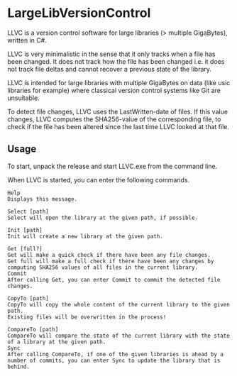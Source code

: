 # LargeLibVersionControl

LLVC is a version control software for large libraries (> multiple GigaBytes), written in C#.

LLVC is very minimalistic in the sense that it only tracks when a file has been changed.
It does not track how the file has been changed i.e. it does not track file deltas and cannot
recover a previous state of the library.

LLVC is intended for large libraries with multiple GigaBytes on data (like usic libraries for example)
where classical version control systems like Git are unsuitable.

To detect file changes, LLVC uses the LastWritten-date of files.
If this value changes, LLVC computes the SHA256-value of
the corresponding file, to check if the file has been altered since the last time LLVC looked at that file.

## Usage

To start, unpack the release and start LLVC.exe from the command line.

When LLVC is started, you can enter the following commands.

```
Help
Displays this message.

Select [path]
Select will open the library at the given path, if possible.

Init [path]
Init will create a new library at the given path.

Get [full?]
Get will make a quick check if there have been any file changes.
Get full will make a full check if there have been any changes by computing SHA256 values of all files in the current library.
Commit
After calling Get, you can enter Commit to commit the detected file changes.

CopyTo [path]
CopyTo will copy the whole content of the current library to the given path.
Existing files will be overwritten in the process!

CompareTo [path]
CompareTo will compare the state of the current library with the state of a library at the given path.
Sync
After calling CompareTo, if one of the given libraries is ahead by a number of commits, you can enter Sync to update the library that is behind.
```


